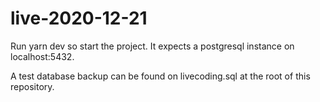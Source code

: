 # live-2020-12-21

Run yarn dev so start the project. It expects a postgresql instance on localhost:5432.

A test database backup can be found on livecoding.sql at the root of this repository.
